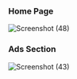 ### Home Page

![Screenshot (48)](https://user-images.githubusercontent.com/101392029/205422748-a4061ac2-5f81-4b43-8fad-5aad9503e9e8.png)


### Ads Section
![Screenshot (43)](https://user-images.githubusercontent.com/101392029/205422762-6a5b784b-f20b-4a7b-9f5f-e29a535b13e1.png)

